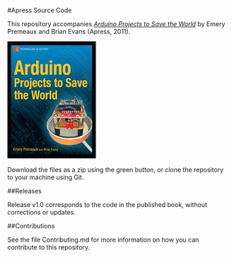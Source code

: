 #Apress Source Code

This repository accompanies [*Arduino Projects to Save the World*](http://www.apress.com/9781430236238) by Emery Premeaux and Brian Evans (Apress, 2011).

![Cover image](9781430236238.jpg)

Download the files as a zip using the green button, or clone the repository to your machine using Git.

##Releases

Release v1.0 corresponds to the code in the published book, without corrections or updates.

##Contributions

See the file Contributing.md for more information on how you can contribute to this repository.
